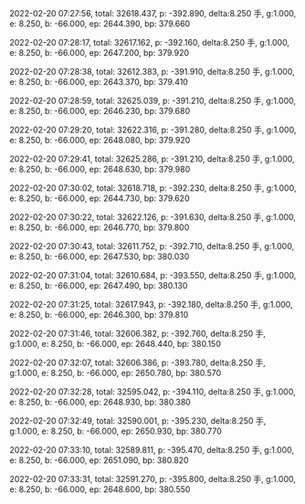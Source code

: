2022-02-20 07:27:56, total: 32618.437, p: -392.890, delta:8.250 手, g:1.000, e: 8.250, b: -66.000, ep: 2644.390, bp: 379.660

2022-02-20 07:28:17, total: 32617.162, p: -392.160, delta:8.250 手, g:1.000, e: 8.250, b: -66.000, ep: 2647.200, bp: 379.920

2022-02-20 07:28:38, total: 32612.383, p: -391.910, delta:8.250 手, g:1.000, e: 8.250, b: -66.000, ep: 2643.370, bp: 379.410

2022-02-20 07:28:59, total: 32625.039, p: -391.210, delta:8.250 手, g:1.000, e: 8.250, b: -66.000, ep: 2646.230, bp: 379.680

2022-02-20 07:29:20, total: 32622.316, p: -391.280, delta:8.250 手, g:1.000, e: 8.250, b: -66.000, ep: 2648.080, bp: 379.920

2022-02-20 07:29:41, total: 32625.286, p: -391.210, delta:8.250 手, g:1.000, e: 8.250, b: -66.000, ep: 2648.630, bp: 379.980

2022-02-20 07:30:02, total: 32618.718, p: -392.230, delta:8.250 手, g:1.000, e: 8.250, b: -66.000, ep: 2644.730, bp: 379.620

2022-02-20 07:30:22, total: 32622.126, p: -391.630, delta:8.250 手, g:1.000, e: 8.250, b: -66.000, ep: 2646.770, bp: 379.800

2022-02-20 07:30:43, total: 32611.752, p: -392.710, delta:8.250 手, g:1.000, e: 8.250, b: -66.000, ep: 2647.530, bp: 380.030

2022-02-20 07:31:04, total: 32610.684, p: -393.550, delta:8.250 手, g:1.000, e: 8.250, b: -66.000, ep: 2647.490, bp: 380.130

2022-02-20 07:31:25, total: 32617.943, p: -392.180, delta:8.250 手, g:1.000, e: 8.250, b: -66.000, ep: 2646.300, bp: 379.810

2022-02-20 07:31:46, total: 32606.382, p: -392.760, delta:8.250 手, g:1.000, e: 8.250, b: -66.000, ep: 2648.440, bp: 380.150

2022-02-20 07:32:07, total: 32606.386, p: -393.780, delta:8.250 手, g:1.000, e: 8.250, b: -66.000, ep: 2650.780, bp: 380.570

2022-02-20 07:32:28, total: 32595.042, p: -394.110, delta:8.250 手, g:1.000, e: 8.250, b: -66.000, ep: 2648.930, bp: 380.380

2022-02-20 07:32:49, total: 32590.001, p: -395.230, delta:8.250 手, g:1.000, e: 8.250, b: -66.000, ep: 2650.930, bp: 380.770

2022-02-20 07:33:10, total: 32589.811, p: -395.470, delta:8.250 手, g:1.000, e: 8.250, b: -66.000, ep: 2651.090, bp: 380.820

2022-02-20 07:33:31, total: 32591.270, p: -395.800, delta:8.250 手, g:1.000, e: 8.250, b: -66.000, ep: 2648.600, bp: 380.550